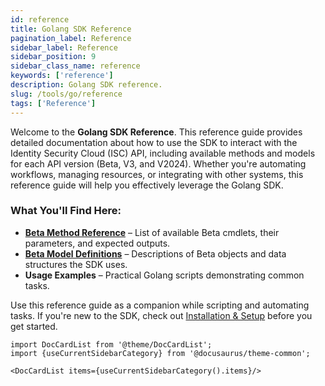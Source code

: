 ```yaml
---
id: reference
title: Golang SDK Reference
pagination_label: Reference
sidebar_label: Reference
sidebar_position: 9
sidebar_class_name: reference
keywords: ['reference']
description: Golang SDK reference.
slug: /tools/go/reference
tags: ['Reference']
---
```


Welcome to the **Golang SDK Reference**. This reference guide provides detailed documentation about how to use the SDK to interact with the Identity Security Cloud (ISC) API, including available methods and models for each API version (Beta, V3, and V2024). Whether you're automating workflows, managing resources, or integrating with other systems, this reference guide will help you effectively leverage the Golang SDK.

### What You'll Find Here:

- **[Beta Method Reference](/docs/tools/sdk/go/beta/methods)** – List of available Beta cmdlets, their parameters, and expected outputs.
- **[Beta Model Definitions](/docs/tools/sdk/go/beta/models)** – Descriptions of Beta objects and data structures the SDK uses.
- **Usage Examples** – Practical Golang scripts demonstrating common tasks.

Use this reference guide as a companion while scripting and automating tasks. If you're new to the SDK, check out [Installation & Setup](/docs/tools/sdk/go) before you get started.

```mdx-code-block
import DocCardList from '@theme/DocCardList';
import {useCurrentSidebarCategory} from '@docusaurus/theme-common';

<DocCardList items={useCurrentSidebarCategory().items}/>
```
